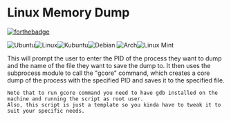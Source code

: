 # Linux Memory Dump
[![forthebadge](https://forthebadge.com/images/badges/made-with-python.svg)](https://forthebadge.com) 

![Ubuntu](https://img.shields.io/badge/Ubuntu-E95420?style=for-the-badge&logo=ubuntu&logoColor=white)![Linux](https://img.shields.io/badge/Linux-FCC624?style=for-the-badge&logo=linux&logoColor=black)![Kubuntu](https://img.shields.io/badge/-KUbuntu-%230079C1?style=for-the-badge&logo=kubuntu&logoColor=white)![Debian](https://img.shields.io/badge/Debian-D70A53?style=for-the-badge&logo=debian&logoColor=white) ![Arch](https://img.shields.io/badge/Arch%20Linux-1793D1?logo=arch-linux&logoColor=fff&style=for-the-badge)![Linux Mint](https://img.shields.io/badge/Linux%20Mint-87CF3E?style=for-the-badge&logo=Linux%20Mint&logoColor=white)

This will prompt the user to enter the PID of the process they want to dump and the name of the file they want to save the dump to. It then uses the subprocess module to call the "gcore" command, which creates a core dump of the process with the specified PID and saves it to the specified file.

    Note that to run gcore command you need to have gdb installed on the machine and running the script as root user. 
    Also, this script is just a template so you kinda have to tweak it to suit your specific needs.

